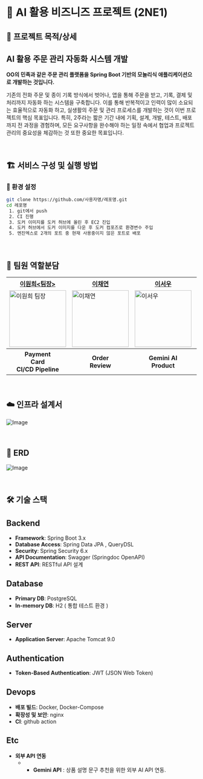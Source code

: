 # 📌 AI 활용 비즈니즈 프로젝트 (2NE1)

## 📖 프로젝트 목적/상세

## AI 활용 주문 관리 자동화 시스템 개발

**OO의 민족과 같은 주문 관리 플랫폼을 Spring Boot 기반의 모놀리식 애플리케이션으로 개발하는 것입니다.**

기존의 전화 주문 및 종이 기록 방식에서 벗어나, 앱을 통해 주문을 받고, 기록, 결제 및 처리까지
자동화 하는 시스템을 구축합니다. 이를 통해 반복적이고 인력이 많이 소요되는 효율적으로 자동화
하고, 실생활의 주문 및 관리 프로세스를 개발하는 것이 이번 프로젝트의 핵심 목표입니다.
특히,  2주라는 짧은 기간 내에 기획, 설계, 개발, 테스트, 배포까지 전 과정을 경험하며, 모든 요구사항을 완수해야 하는 일정 속에서 협업과 프로젝트 관리의 중요성을 체감하는 것 또한 중요한 목표입니다.

<br>

## 🏗 서비스 구성 및 실행 방법
### 💾 환경 설정
```bash
git clone https://github.com/사용자명/레포명.git
cd 레포명
 1. git에서 push
 2. CI 진행
 3. 도커 이미지를 도커 허브에 올린 후 EC2 진입
 4. 도커 허브에서 도커 이미지를 다운 후 도커 컴포즈로 환경변수 주입
 5. 엔진엑스로 2개의 포트 중 현재 사용중이지 않은 포트로 배포
```


<br>

## 🎯 팀원 역할분담
<table>
  <tr>
    <th>
      <a href="https://github.com/Leewon2" target="_blank">
        이원희&lt;팀장&gt;
      </a>
    </th>
    <th>
      <a href="https://github.com/dkki4887" target="_blank">
        이채연
      </a>
    </th>
    <th>
      <a href="https://github.com/leeseowoo" target="_blank">
        이서우
      </a>
    </th>
    <th>
      <a href="https://github.com/ckdrmsdl9999" target="_blank">
        윤창근
      </a>
    </th>
    <th>
      <a href="https://github.com/jjsh0208" target="_blank">
        전승현
      </a>
    </th>
  </tr>
  <tr>
    <td>
      <img src="https://github.com/Leewon2.png" width="150" alt="이원희 팀장">
    </td>
    <td>
      <img src="https://github.com/dkki4887.png" width="150" alt="이채연">
    </td>
    <td>
      <img src="https://github.com/leeseowoo.png" width="150" alt="이서우">
    </td>
    <td>
      <img src="https://github.com/ckdrmsdl9999.png" width="150" alt="윤창근">
    </td>
    <td>
      <img src="https://github.com/jjsh0208.png" width="150" alt="전승현">
    </td>
  </tr>
  <tr>

  <th>Payment <br> Card <br> CI/CD Pipeline  <!-- 원희 -->
  <th>Order <br> Review</th> <!-- 채연 -->
  <th>Gemini AI <br> Product</th> <!-- 서우 -->
  <th>Region <br> Store</th> <!-- 창근 -->
  <th>User<br> DeliveryAddress <br> Spring Security</th> <!-- 승현 -->
  </tr>
</table>

<br>

## ☁️ 인프라 설계서
![Image](https://github.com/user-attachments/assets/30111de9-b5b7-47f3-9a0d-b9e71399e04c)

<br>

## 📌 ERD

![Image](https://github.com/user-attachments/assets/f144479b-b3e2-47f8-8ca2-6c9f0beb9f0f)

<br>

## 🛠 기술 스택
## Backend
- **Framework**: Spring Boot 3.x
  <!-- Spring Boot 최신 버전 사용 -->
- **Database Access**: Spring Data JPA , QueryDSL
  <!-- ORM 프레임워크로 데이터베이스와의 연동을 쉽게 처리 -->
- **Security**: Spring Security 6.x
  <!-- 인증과 인가를 위한 보안 모듈 -->
- **API Documentation**: Swagger (Springdoc OpenAPI)
  <!-- API 문서를 자동 생성해주는 Swagger 도구 -->
- **REST API**: RESTful API 설계
  <!-- REST 아키텍처 스타일에 따른 API 설계 -->

## Database
- **Primary DB**: PostgreSQL
  <!-- 주 데이터베이스로 사용 -->
- **In-memory DB**: H2 ( 통합 테스트 환경 )
  <!-- 테스트 및 개발 환경에서 사용하는 인메모리 데이터베이스 -->

## Server
- **Application Server**: Apache Tomcat 9.0
  <!-- 서블릿 컨테이너로 사용하는 Tomcat 서버 -->

## Authentication
- **Token-Based Authentication**: JWT (JSON Web Token)
  <!-- 토큰 기반 인증 방식으로 JWT 사용 -->

## Devops
- **배포 빌드**: Docker, Docker-Compose
- **확장성 및 보안**: nginx
- **CI**: github action
     
## Etc
- **외부 API 연동**
    - - **‎Gemini API** : 상품 설명 문구 추천을 위한 외부 AI API 연동.

